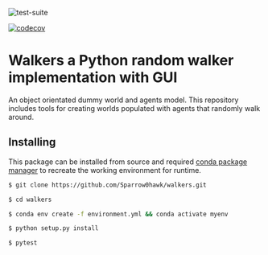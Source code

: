 ![test-suite](https://github.com/Sparrow0hawk/walkers/workflows/test-suite/badge.svg)

[![codecov](https://codecov.io/gh/Sparrow0hawk/walkers/branch/master/graph/badge.svg)](https://codecov.io/gh/Sparrow0hawk/walkers)

# Walkers a Python random walker implementation with GUI

An object orientated dummy world and agents model. This repository includes tools for creating worlds populated with agents that randomly walk around.

## Installing

This package can be installed from source and required [conda package manager](https://docs.conda.io/en/latest/) to recreate the working environment for runtime.

```bash
$ git clone https://github.com/Sparrow0hawk/walkers.git

$ cd walkers

$ conda env create -f environment.yml && conda activate myenv

$ python setup.py install

$ pytest

```
